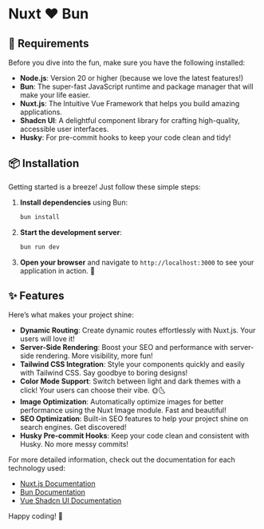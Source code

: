 # Nuxt ❤️ Bun

## 🚀 Requirements

Before you dive into the fun, make sure you have the following installed:

- **Node.js**: Version 20 or higher (because we love the latest features!)
- **Bun**: The super-fast JavaScript runtime and package manager that will make your life easier.
- **Nuxt.js**: The Intuitive Vue Framework that helps you build amazing applications.
- **Shadcn UI**: A delightful component library for crafting high-quality, accessible user interfaces.
- **Husky**: For pre-commit hooks to keep your code clean and tidy!

## 📦 Installation

Getting started is a breeze! Just follow these simple steps:

1. **Install dependencies** using Bun:

   ```bash
   bun install
   ```

2. **Start the development server**:

   ```bash
   bun run dev
   ```

3. **Open your browser** and navigate to `http://localhost:3000` to see your application in action. 🎉

## ✨ Features

Here’s what makes your project shine:

- **Dynamic Routing**: Create dynamic routes effortlessly with Nuxt.js. Your users will love it!
- **Server-Side Rendering**: Boost your SEO and performance with server-side rendering. More visibility, more fun!
- **Tailwind CSS Integration**: Style your components quickly and easily with Tailwind CSS. Say goodbye to boring designs!
- **Color Mode Support**: Switch between light and dark themes with a click! Your users can choose their vibe. 🌞🌜
- **Image Optimization**: Automatically optimize images for better performance using the Nuxt Image module. Fast and beautiful!
- **SEO Optimization**: Built-in SEO features to help your project shine on search engines. Get discovered!
- **Husky Pre-commit Hooks**: Keep your code clean and consistent with Husky. No more messy commits!

For more detailed information, check out the documentation for each technology used:

- [Nuxt.js Documentation](https://nuxtjs.org/docs)
- [Bun Documentation](https://bun.sh/docs)
- [Vue Shadcn UI Documentation](https://www.shadcn-vue.com/)

Happy coding! 🎉
